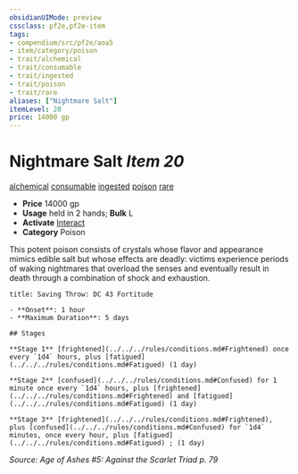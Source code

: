 ```yaml
---
obsidianUIMode: preview
cssclass: pf2e,pf2e-item
tags:
- compendium/src/pf2e/aoa5
- item/category/poison
- trait/alchemical
- trait/consumable
- trait/ingested
- trait/poison
- trait/rare
aliases: ["Nightmare Salt"]
itemLevel: 20
price: 14000 gp
---
```

# Nightmare Salt *Item 20*  
[alchemical](../../../rules/traits/alchemical.md)  [consumable](../../../rules/traits/consumable.md)  [ingested](../../../rules/traits/ingested.md)  [poison](../../../rules/traits/poison.md)  [rare](../../../rules/traits/rare.md)  

- **Price** 14000 gp
- **Usage** held in 2 hands; **Bulk** L
- **Activate** [Interact](../../../rules/actions/interact.md)
- **Category** Poison

This potent poison consists of crystals whose flavor and appearance mimics edible salt but whose effects are deadly: victims experience periods of waking nightmares that overload the senses and eventually result in death through a combination of shock and exhaustion.

```ad-inline-affliction
title: Saving Throw: DC 43 Fortitude

- **Onset**: 1 hour
- **Maximum Duration**: 5 days

## Stages

**Stage 1** [frightened](../../../rules/conditions.md#Frightened) once every `1d4` hours, plus [fatigued](../../../rules/conditions.md#Fatigued) (1 day)

**Stage 2** [confused](../../../rules/conditions.md#Confused) for 1 minute once every `1d4` hours, plus [frightened](../../../rules/conditions.md#Frightened) and [fatigued](../../../rules/conditions.md#Fatigued) (1 day)

**Stage 3** [frightened](../../../rules/conditions.md#Frightened), plus [confused](../../../rules/conditions.md#Confused) for `1d4` minutes, once every hour, plus [fatigued](../../../rules/conditions.md#Fatigued) ; (1 day)
```

*Source: Age of Ashes #5: Against the Scarlet Triad p. 79*

